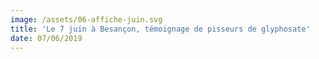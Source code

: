 ```yaml
---
image: /assets/06-affiche-juin.svg
title: 'Le 7 juin à Besançon, témoignage de pisseurs de glyphosate'
date: 07/06/2019
---
```


